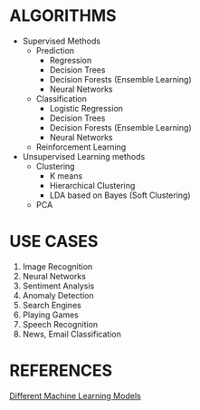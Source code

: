 


# ALGORITHMS

+ Supervised Methods
  + Prediction 
    + Regression  
    + Decision Trees 
    + Decision Forests (Ensemble Learning)
    + Neural Networks
  + Classification
    + Logistic Regression 
    + Decision Trees 
    + Decision Forests (Ensemble Learning)
    + Neural Networks
  + Reinforcement Learning  
+ Unsupervised Learning methods 
  + Clustering 
    + K means 
    + Hierarchical Clustering 
    + LDA based on Bayes (Soft Clustering)
  + PCA 

# USE CASES 

1. Image Recognition 
  2. Neural Networks  
3. Sentiment Analysis
4. Anomaly Detection
5. Search Engines 
6. Playing Games 
7. Speech Recognition
8. News, Email Classification 




# REFERENCES

[Different Machine Learning Models](https://www.youtube.com/watch?v=yN7ypxC7838)
